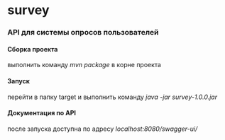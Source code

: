 # survey
###  API для системы опросов пользователей
#### Сборка проекта
выполнить команду *mvn package* в корне проекта
#### Запуск
перейти в папку target и выполнить команду *java -jar survey-1.0.0.jar*
#### Документация по API
после запуска доступна по адресу *localhost:8080/swagger-ui/*
